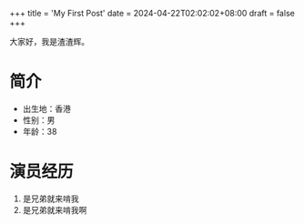 +++
title = 'My First Post'
date = 2024-04-22T02:02:02+08:00
draft = false
+++

大家好，我是渣渣辉。

# 简介

- 出生地：香港
- 性别：男
- 年龄：38

# 演员经历

1. 是兄弟就来啃我
1. 是兄弟就来啃我啊
